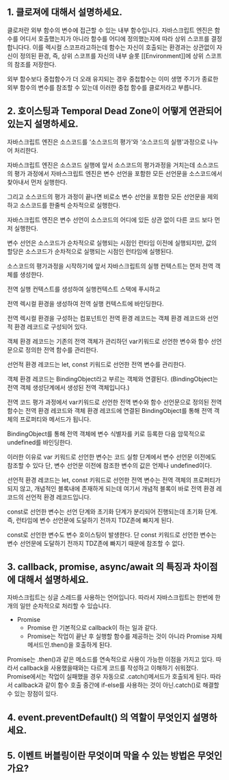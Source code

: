 ## 1. 클로져에 대해서 설명하세요.
클로저란 외부 함수의 변수에 접근할 수 있는 내부 함수입니다.
자바스크립트 엔진은 함수를 어디서 호출했는지가 아니라 함수를 어디에 정의했는지에 따라 상위 스코프를 결정합니다다. 이를 렉시컬 스코프라고하는데 함수는 자신이 호출되는 환경과는 상관없이 자신이 정의된 환경, 즉, 상위 스코프를 자신의 내부 슬롯 [[Environment]]에 상위 스코프의 참조를 저장한다. 

외부 함수보다 중첩함수가 더 오래 유지되는 경우 중첩함수는 이미 생명 주기가 종료한 외부 함수의 변수를 참조할 수 있는데 이러한 중첩 함수를 클로저라고 부릅니다.

## 2.  호이스팅과 Temporal Dead Zone이 어떻게 연관되어있는지 설명하세요.
자바스크립트 엔진은 소스코드를 ‘소스코드의 평가'와 ‘소스코드의 실행'과정으로 나누어 처리한다.

자바스크립트 엔진은 소스코드 실행에 앞서 소스코드의 평가과정을 거치는데 소스코드의 평가 과정에서 자바스크립트 엔진은 변수 선언을 포함한 모든 선언문을 소스코드에서 찾아내서 먼저 실행한다.

그리고 소스코드의 평가 과정이 끝나면 비로소 변수 선언을 포함한 모든 선언문을 제외하고 소스코드를 한줄씩 순차적으로 실행한다.

자바스크립트 엔진은 변수 선언이 소스코드의 어디에 있든 상관 없이 다른 코드 보다 먼저 실행한다.

변수 선언은 소스코드가 순차적으로 실행되는 시점인 런타임 이전에 실행되지만, 값의 할당은 소스코드가 순차적으로 실행되는 시점인 런타임에 실행된다.

소스코드의 평가과정을 시작하기에 앞서 자바스크립트의 실행 컨텍스트는 먼저 전역 객체를 생성한다.

전역 실행 컨텍스트를 생성하여 실행컨텍스트 스택에 푸시하고

전역 렉시컬 환경을 생성하여 전역 실행 컨텍스트에 바인딩한다.

전역 렉시컬 환경을 구성하는 컴포넌트인 전역 환경 레코드는 객체 환경 레코드와 선언적 환경 레코드로 구성되어 있다.

객체 환경 레코드는 기존의 전역 객체가 관리하던 var키워드로 선언한 변수와 함수 선언문으로 정의한 전역 함수를 관리한다.

선언적 환경 레코드는 let, const 키워드로 선언한 전역 변수를 관리한다.

객체 환경 레코드는 BindingObject라고 부르는 객체와 연결된다. (BindingObject는 전역 객체 생성단계에서 생성된 전역 객체입니다.)

전역 코드 평가 과정에서 var키워드로 선언한 전역 변수와 함수 선언문으로 정의된 전역 함수는 전역 환경 레코드와 객체 환경 레코드에 연결된 BindingObject를 통해 전역 객체의 프로퍼티와 메서드가 됩니다.

BindingObject를 통해 전역 객체에 변수 식별자를 키로 등록한 다음 암묵적으로 undefined를 바인딩한다.

이러한 이유로 var 키워드로 선언한 변수는 코드 실항 단계에서 변수 선언문 이전에도 참조할 수 있다 단, 변수 선언문 이전에 참조한 변수의 값은 언제나 undefined이다.

선언적 환경 레코드는 let, const 키워드로 선언한 전역 변수는 전역 객체의 프로퍼티가 되지 않고, 개념적인 블록내에 존재하게 되는데 여기서 개념적 블록이 바로 전역 환경 레코드의 선언적 환경 레코드입니다.

const로 선언한 변수는 선언 단계와 초기화 단계가 분리되어 진행되는데 초기화 단계. 즉, 런타임에 변수 선언문에 도달하기 전까지 TDZ존에 빠지게 된다.

const로 선언한 변수도 변수 호이스팅이 발생한다. 단 const 키워드로 선언한 변수는 변수 선언문에 도달하기 전까지 TDZ존에 빠지기 때문에 참조할 수 없다.

## 3. callback, promise, async/await 의 특징과 차이점에 대해서 설명하세요.
자바스크립트는 싱글 스레드를 사용하는 언어입니다. 따라서 자바스크립트는 한번에 한 개의 일만 순차적으로 처리할 수 있습니다.

* Promise
  * Promise 란 기본적으로 callback이 하는 일과 같다. 
  * Promise는 작업이 끝난 후 실행할 함수를 제공하는 것이 아니라 Promise 자체 메서드인.then()을 호출하게 된다.

Promise는 .then()과 같은 메소드를 연속적으로 사용이 가능한 이점을 가지고 있다. 
따라서 callback을 사용했을때와는 다르게 코드를 작성하고 이해하기 쉬워졌다. 
Promise에서는 작업이 실패했을 경우 자동으로 .catch()메서드가 호출되게 된다. 
따라서 callback과 같이 함수 호출 중간에 if-else를 사용하는 것이 아닌.catch()로 해결할 수 있는 장점이 있다. 

## 4. event.preventDefault() 의 역할이 무엇인지 설명하세요.

## 5. 이벤트 버블링이란 무엇이며 막을 수 있는 방법은 무엇인가요?